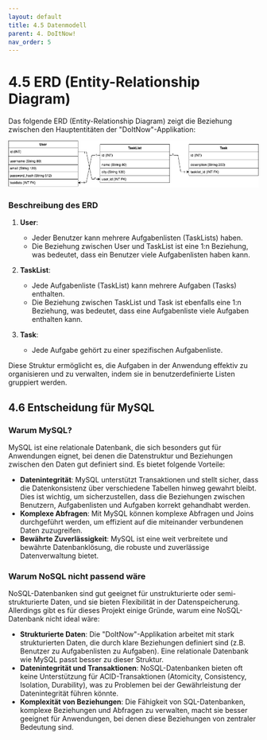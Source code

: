 ```yaml
---
layout: default
title: 4.5 Datenmodell
parent: 4. DoItNow!
nav_order: 5
---
```


# 4.5 ERD (Entity-Relationship Diagram)

Das folgende ERD (Entity-Relationship Diagram) zeigt die Beziehung zwischen den Hauptentitäten der "DoItNow"-Applikation:

![ERD](../../resources/images/ERD.png)

### Beschreibung des ERD

1. **User**:
   - Jeder Benutzer kann mehrere Aufgabenlisten (TaskLists) haben.
   - Die Beziehung zwischen User und TaskList ist eine 1:n Beziehung, was bedeutet, dass ein Benutzer viele Aufgabenlisten haben kann.

2. **TaskList**:
   - Jede Aufgabenliste (TaskList) kann mehrere Aufgaben (Tasks) enthalten.
   - Die Beziehung zwischen TaskList und Task ist ebenfalls eine 1:n Beziehung, was bedeutet, dass eine Aufgabenliste viele Aufgaben enthalten kann.

3. **Task**:
   - Jede Aufgabe gehört zu einer spezifischen Aufgabenliste.

Diese Struktur ermöglicht es, die Aufgaben in der Anwendung effektiv zu organisieren und zu verwalten, indem sie in benutzerdefinierte Listen gruppiert werden.

## 4.6 Entscheidung für MySQL

### Warum MySQL?

MySQL ist eine relationale Datenbank, die sich besonders gut für Anwendungen eignet, bei denen die Datenstruktur und Beziehungen zwischen den Daten gut definiert sind. Es bietet folgende Vorteile:

- **Datenintegrität**: MySQL unterstützt Transaktionen und stellt sicher, dass die Datenkonsistenz über verschiedene Tabellen hinweg gewahrt bleibt. Dies ist wichtig, um sicherzustellen, dass die Beziehungen zwischen Benutzern, Aufgabenlisten und Aufgaben korrekt gehandhabt werden.
- **Komplexe Abfragen**: Mit MySQL können komplexe Abfragen und Joins durchgeführt werden, um effizient auf die miteinander verbundenen Daten zuzugreifen.
- **Bewährte Zuverlässigkeit**: MySQL ist eine weit verbreitete und bewährte Datenbanklösung, die robuste und zuverlässige Datenverwaltung bietet.

### Warum NoSQL nicht passend wäre

NoSQL-Datenbanken sind gut geeignet für unstrukturierte oder semi-strukturierte Daten, und sie bieten Flexibilität in der Datenspeicherung. Allerdings gibt es für dieses Projekt einige Gründe, warum eine NoSQL-Datenbank nicht ideal wäre:

- **Strukturierte Daten**: Die "DoItNow"-Applikation arbeitet mit stark strukturierten Daten, die durch klare Beziehungen definiert sind (z.B. Benutzer zu Aufgabenlisten zu Aufgaben). Eine relationale Datenbank wie MySQL passt besser zu dieser Struktur.
- **Datenintegrität und Transaktionen**: NoSQL-Datenbanken bieten oft keine Unterstützung für ACID-Transaktionen (Atomicity, Consistency, Isolation, Durability), was zu Problemen bei der Gewährleistung der Datenintegrität führen könnte.
- **Komplexität von Beziehungen**: Die Fähigkeit von SQL-Datenbanken, komplexe Beziehungen und Abfragen zu verwalten, macht sie besser geeignet für Anwendungen, bei denen diese Beziehungen von zentraler Bedeutung sind.
